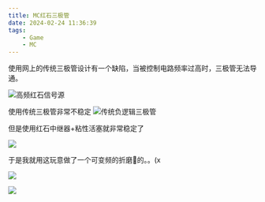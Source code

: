 ```yaml
---
title: MC红石三极管
date: 2024-02-24 11:36:39
tags: 
    - Game
    - MC
---
```


使用网上的传统三极管设计有一个缺陷，当被控制电路频率过高时，三极管无法导通。

<!--more-->
![高频红石信号源](1.png)

使用传统三极管非常不稳定
![传统负逻辑三极管](2.png)

但是使用红石中继器+粘性活塞就非常稳定了

![](3.png)

于是我就用这玩意做了一个可变频的折磨🐏的。。(x

![](4.png)

![](5.png)

